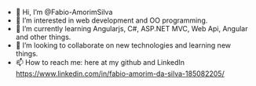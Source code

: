 - 👋 Hi, I’m @Fabio-AmorimSilva
- 👀 I’m interested in web development and OO programming.
- 🌱 I’m currently learning Angularjs, C#, ASP.NET MVC, Web Api, Angular and other things. 
- 💞️ I’m looking to collaborate on new technologies and learning new things.
- 📫 How to reach me: here at my github and LinkedIn https://www.linkedin.com/in/fabio-amorim-da-silva-185082205/

<!---
Fabio-AmorimSilva/Fabio-AmorimSilva is a ✨ special ✨ repository because its `README.md` (this file) appears on your GitHub profile.
You can click the Preview link to take a look at your changes.
--->
